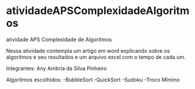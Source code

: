 # atividadeAPSComplexidadeAlgoritmos
atividade APS Complexidade de Algoritmos

Nessa atividade contempla um artigo em word explicando sobre os algoritmos e seu resultados e um arquivo excel com o tempo de cada um. 

Integrantes: Any Ambria da Silva Pinheiro

Algoritmos escolhidos:
  -BubbleSort
  -QuickSort
  -Sudoku
  -Troco Mínimo
